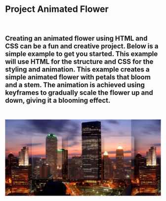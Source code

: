 <h1>Project Animated Flower</h1>
<br>
<h2>Creating an animated flower using HTML and CSS can be a fun and creative project. Below is a simple example to get you started. This example will use HTML for the structure and CSS for the styling and animation. This example creates a simple animated flower with petals that bloom and a stem. The animation is achieved using keyframes to gradually scale the flower up and down, giving it a blooming effect. </h2>
<br>

<img src="https://github.com/Josetelma/Cards/blob/main/assets/Capturar.JPG?raw=true"/></h2>
